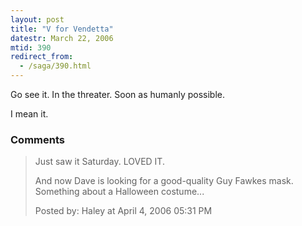 ```yaml
---
layout: post
title: "V for Vendetta"
datestr: March 22, 2006
mtid: 390
redirect_from:
  - /saga/390.html
---
```


Go see it.  In the threater.  Soon as humanly possible.

I mean it.

### Comments

<blockquote>
Just saw it Saturday. LOVED IT. 

And now Dave is looking for a good-quality Guy Fawkes mask. Something about a Halloween costume...
<div class="post-meta">Posted by: Haley at April  4, 2006 05:31 PM</div> </blockquote>

